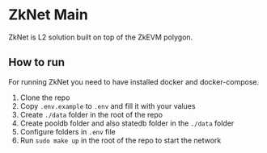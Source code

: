 # ZkNet Main

ZkNet is L2 solution built on top of the ZkEVM polygon.

## How to run

For running ZkNet you need to have installed docker and docker-compose.

1. Clone the repo
2. Copy `.env.example` to `.env` and fill it with your values
4. Create `./data` folder in the root of the repo
5. Create pooldb folder and also statedb folder in the `./data` folder
6. Configure folders in `.env` file
7. Run `sudo make up` in the root of the repo to start the network